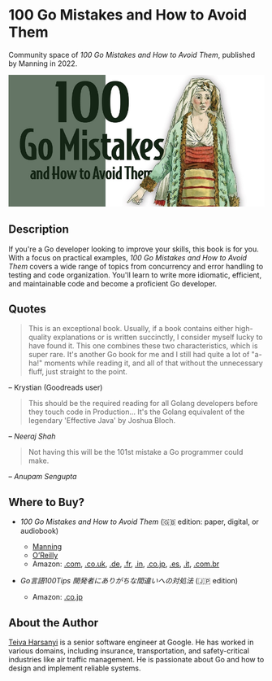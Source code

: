 # 100 Go Mistakes and How to Avoid Them

Community space of _100 Go Mistakes and How to Avoid Them_, published by Manning in 2022.

![](img/cover.png)

## Description

If you're a Go developer looking to improve your skills, this book is for you. With a focus on practical examples, _100 Go Mistakes and How to Avoid Them_ covers a wide range of topics from concurrency and error handling to testing and code organization. You'll learn to write more idiomatic, efficient, and maintainable code and become a proficient Go developer.

## Quotes

> This is an exceptional book. Usually, if a book contains either high-quality explanations or is written succinctly, I consider myself lucky to have found it. This one combines these two characteristics, which is super rare. It's another Go book for me and I still had quite a lot of "a-ha!" moments while reading it, and all of that without the unnecessary fluff, just straight to the point.

– Krystian (Goodreads user)

> This should be the required reading for all Golang developers before they touch code in Production... It's the Golang equivalent of the legendary 'Effective Java' by Joshua Bloch.

– _Neeraj Shah_

> Not having this will be the 101st mistake a Go programmer could make.

– _Anupam Sengupta_

## Where to Buy?

* _100 Go Mistakes and How to Avoid Them_ (🇬🇧 edition: paper, digital, or audiobook)
	* [Manning](https://www.manning.com/books/100-go-mistakes-and-how-to-avoid-them)
	* [O’Reilly](https://www.oreilly.com/library/view/100-go-mistakes/9781617299599/)
	* Amazon: [.com](https://www.amazon.com/dp/1617299596), [.co.uk](https://www.amazon.co.uk/dp/B0BBSNJR6B), [.de](https://www.amazon.de/dp/B0BBHQD8BQ), [.fr](https://www.amazon.fr/100-Mistakes-How-Avoid-Them/dp/1617299596), [.in](https://www.amazon.in/dp/B0BBHQD8BQ), [.co.jp](https://www.amazon.co.jp/dp/B0BBHQD8BQ), [.es](https://www.amazon.es/dp/B0BBHQD8BQ), [.it](https://www.amazon.it/dp/B0BBHQD8BQ), [.com.br](https://www.amazon.com.br/dp/B0BBHQD8BQ)

* _Go言語100Tips 開発者にありがちな間違いへの対処法_ (🇯🇵 edition)
	* Amazon: [.co.jp](https://www.amazon.co.jp/exec/obidos/ASIN/4295017531/)

## About the Author

[Teiva Harsanyi](http://teivah.io) is a senior software engineer at Google. He has worked in various domains, including insurance, transportation, and safety-critical industries like air traffic management. He is passionate about Go and how to design and implement reliable systems.
